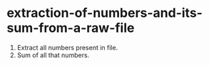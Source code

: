 # extraction-of-numbers-and-its-sum-from-a-raw-file
1. Extract all numbers present in file.
2. Sum of all that numbers.
